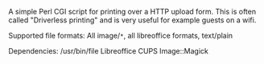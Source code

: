 A simple Perl CGI script for printing over a HTTP upload form. This is often called "Driverless printing" and is very useful for example guests on a wifi.

Supported file formats: All image/`*`, all libreoffice formats, text/plain

Dependencies:
/usr/bin/file
Libreoffice
CUPS
Image::Magick